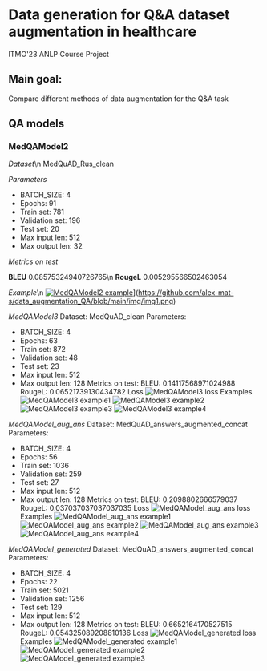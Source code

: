 # Data generation for Q&A dataset augmentation in healthcare
ITMO'23 ANLP Course Project

## Main goal:
Compare different methods of data augmentation for the Q&A task

## QA models
### MedQAModel2 

*Dataset*\n
MedQuAD_Rus_clean

*Parameters*
- BATCH_SIZE: 4
- Epochs: 91
- Train set: 781
- Validation set: 196
- Test set: 20
- Max input len: 512
- Max output len: 32

*Metrics on test*

**BLEU** 0.08575324940726765\n
**RougeL** 0.005295566502463054

*Example*\n
[![MedQAModel2 example]([https://github.com/alex-mat-s/data_augmentation_QA/img/blob/main/img1.png?raw=true)](https://github.com/alex-mat-s/data_augmentation_QA/blob/main/img/img1.png)](https://github.com/alex-mat-s/data_augmentation_QA/blob/main/img/img1.png)

*MedQAModel3*
Dataset: MedQuAD_clean
Parameters:
- BATCH_SIZE: 4
- Epochs: 63
- Train set: 872
- Validation set: 48
- Test set: 23
- Max input len: 512
- Max output len: 128
Metrics on test:
BLEU: 0.14117568971024988
RougeL: 0.06521739130434782
Loss
![MedQAModel3 loss](https://https://github.com/alex-mat-s/data_augmentation_QA/img/blob/main/img1.jpg?raw=true)
Examples
![MedQAModel3 example1](https://github.com/alex-mat-s/data_augmentation_QA/img/blob/main/img2.jpg?raw=true)
![MedQAModel3 example2](https://github.com/alex-mat-s/data_augmentation_QA/img/blob/main/img3.jpg?raw=true)
![MedQAModel3 example3](https://github.com/alex-mat-s/data_augmentation_QA/img/blob/main/img4.jpg?raw=true)
![MedQAModel3 example4](https://github.com/alex-mat-s/data_augmentation_QA/img/blob/main/img5.jpg?raw=true)

*MedQAModel_aug_ans*
Dataset: MedQuAD_answers_augmented_concat
Parameters:
- BATCH_SIZE: 4
- Epochs: 56
- Train set: 1036
- Validation set: 259
- Test set: 27
- Max input len: 512
- Max output len: 128
Metrics on test:
BLEU: 0.2098802666579037
RougeL: 0.037037037037037035
Loss
![MedQAModel_aug_ans loss](https://https://github.com/alex-mat-s/data_augmentation_QA/img/blob/main/img6.jpg?raw=true)
Examples
![MedQAModel_aug_ans example1](https://github.com/alex-mat-s/data_augmentation_QA/img/blob/main/img7.jpg?raw=true)
![MedQAModel_aug_ans example2](https://github.com/alex-mat-s/data_augmentation_QA/img/blob/main/img8.jpg?raw=true)
![MedQAModel_aug_ans example3](https://github.com/alex-mat-s/data_augmentation_QA/img/blob/main/img9.jpg?raw=true)
![MedQAModel_aug_ans example4](https://github.com/alex-mat-s/data_augmentation_QA/img/blob/main/img10.jpg?raw=true)

*MedQAModel_generated*
Dataset: MedQuAD_answers_augmented_concat
Parameters:
- BATCH_SIZE: 4
- Epochs: 22
- Train set: 5021
- Validation set: 1256
- Test set: 129
- Max input len: 512
- Max output len: 128
Metrics on test:
BLEU: 0.6652164170527515
RougeL: 0.054325089208810136
Loss
![MedQAModel_generated loss](https://https://github.com/alex-mat-s/data_augmentation_QA/img/blob/main/img11.jpg?raw=true)
Examples
![MedQAModel_generated example1](https://github.com/alex-mat-s/data_augmentation_QA/img/blob/main/img12.jpg?raw=true)
![MedQAModel_generated example2](https://github.com/alex-mat-s/data_augmentation_QA/img/blob/main/img13.jpg?raw=true)
![MedQAModel_generated example3](https://github.com/alex-mat-s/data_augmentation_QA/img/blob/main/img14.jpg?raw=true)
